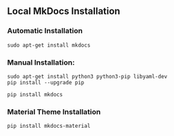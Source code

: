 ## Local MkDocs Installation

### Automatic Installation

```
sudo apt-get install mkdocs
```

### Manual Installation:

```
sudo apt-get install python3 python3-pip libyaml-dev
pip install --upgrade pip
```

```
pip install mkdocs
```

### Material Theme Installation

```
pip install mkdocs-material
```